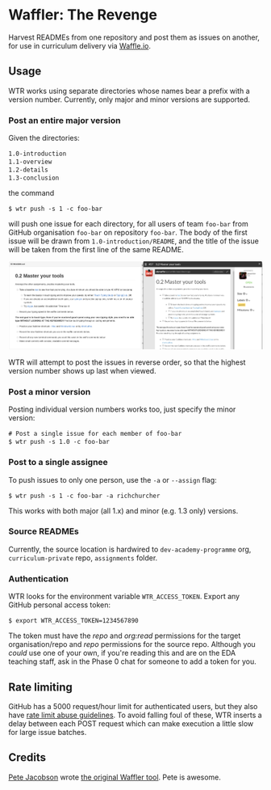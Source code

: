 # Waffler: The Revenge

Harvest READMEs from one repository and post them as issues on another, for use in curriculum delivery via [Waffle.io](https://waffle.io).

## Usage

WTR works using separate directories whose names bear a prefix with a version number. Currently, only major and minor versions are supported.

### Post an entire major version

Given the directories:

    1.0-introduction
    1.1-overview
    1.2-details
    1.3-conclusion

the command

    $ wtr push -s 1 -c foo-bar

will push one issue for each directory, for all users of team `foo-bar` from GitHub organisation `foo-bar` on repository `foo-bar`. The body of the first issue will be drawn from `1.0-introduction/README`, and the title of the issue will be taken from the first line of the same README.

<img src="waffler.png" alt="Titles are taken from the first line of the README">

WTR will attempt to post the issues in reverse order, so that the highest version number shows up last when viewed.

### Post a minor version

Posting individual version numbers works too, just specify the minor version:

    # Post a single issue for each member of foo-bar
    $ wtr push -s 1.0 -c foo-bar

### Post to a single assignee

To push issues to only one person, use the `-a` or `--assign` flag:

    $ wtr push -s 1 -c foo-bar -a richchurcher

This works with both major (all 1.x) and minor (e.g. 1.3 only) versions.

### Source READMEs

Currently, the source location is hardwired to `dev-academy-programme` org, `curriculum-private` repo, `assignments` folder.

### Authentication

WTR looks for the environment variable `WTR_ACCESS_TOKEN`. Export any GitHub personal access token:

    $ export WTR_ACCESS_TOKEN=1234567890

The token must have the _repo_ and _org:read_ permissions for the target organisation/repo and _repo_ permissions for the source repo. Although you _could_ use one of your own, if you're reading this and are on the EDA teaching staff, ask in the Phase 0 chat for someone to add a token for you.

## Rate limiting

GitHub has a 5000 request/hour limit for authenticated users, but they also have [rate limit abuse guidelines](https://developer.github.com/guides/best-practices-for-integrators/#dealing-with-abuse-rate-limits). To avoid falling foul of these, WTR inserts a delay between each POST request which can make execution a little slow for large issue batches.

## Credits

[Pete Jacobson](https://github.com/peterjacobson) wrote [the original Waffler tool](https://github.com/dev-academy-programme/waffler). Pete is awesome.
